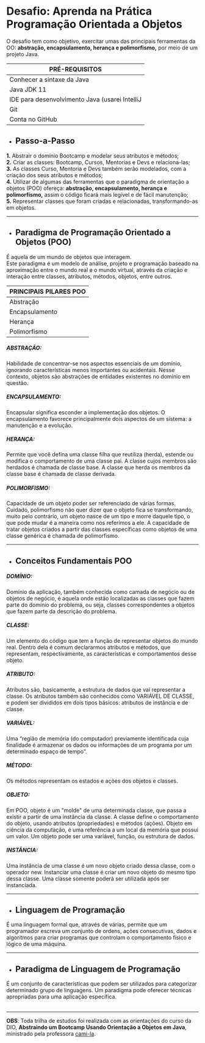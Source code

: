 <h1> Desafio: Aprenda na Prática Programação Orientada a Objetos</h1>
O desafio tem como objetivo, exercitar umas das principais ferramentas da OO: <strong>abstração, encapsulamento, herança e polimorfismo,</strong> por meio de um projeto Java.

<p>

| **PRÉ-REQUISITOS** |
|--------------|
| Conhecer a sintaxe da Java | 
| Java JDK 11    |
| IDE para desenvolvimento Java (usarei IntelliJ |
| Git |
| Conta no GitHub |


* <h2> Passo-a-Passo</h2>

<p>
<strong>	1.</strong> Abstrair o domínio Bootcamp e modelar seus atributos e métodos; <br>
<strong>	2.</strong> Criar as classes: Bootcamp, Cursos, Mentorias e Devs e relaciona-las; <br>
<strong>	3.</strong> As classes Curso, Mentoria e Devs também serão modelados, com a criação dos seus atributos e métodos; <br> 
<strong>	4.</strong> Utilizar de algumas das ferramentas que o paradigma de orientação a objetos (POO) ofereça: <strong>abstração, encapsulamento, herança e polimorfismo,</strong> assim o código ficará mais legível e de fácil manutenção; <br>
<strong>	5.</strong> Representar classes que foram criadas e relacionadas, transformando-as em objetos.<br>
</p>

----

* <h2> Paradigma de Programação Orientado a Objetos (POO) </h2>

<p>
É aquela de um mundo de objetos que interagem.<br>
Este paradigma é um modelo de análise, projeto e programação baseado na aproximação entre o mundo real e o mundo virtual, através da criação e interação entre classes, atributos, métodos, objetos, entre outros.<br>

|**PRINCIPAIS PILARES POO** |
|--------------|
| Abstração | 
| Encapsulamento    |
| Herança |
| Polimorfismo |

</p>



<h5> ABSTRAÇÃO:</h5>

<p>
Habilidade de concentrar-se nos aspectos essenciais de um domínio, ignorando características menos importantes ou acidentais. Nesse contexto, objetos são abstrações de entidades existentes no domínio em questão.</p>

<h5> ENCAPSULAMENTO:</h5>

<p> Encapsular significa esconder a implementação dos objetos. O encapsulamento favorece principalmente dois aspectos de um sistema: a manutenção e a evolução.</p>

<h5> HERANÇA:</h5>

<p>Permite que você defina uma classe filha que reutiliza (herda), estende ou modifica o comportamento de uma classe pai. A classe cujos membros são herdados é chamada de classe base. A classe que herda os membros da classe base é chamada de classe derivada.</p>

<h5> POLIMORFISMO:</h5>

Capacidade de um objeto poder ser referenciado de várias formas. Cuidado, polimorfismo não quer dizer que o objeto fica se transformando, muito pelo contrário, um objeto nasce de um tipo e morre daquele tipo, o que pode mudar é a maneira como nos referimos a ele. A capacidade de tratar objetos criados a partir das classes específicas como objetos de uma classe genérica é chamada de polimorfismo.


</p>

----

* <h2> Conceitos Fundamentais POO </h2>

<h5> DOMÍNIO:</h5>

Domínio da aplicação, também conhecida como camada de negócio ou de objetos de negócio, é aquela onde estão localizadas as classes que fazem parte do domínio do problema, ou seja, classes correspondentes a objetos que fazem parte da descrição do problema.

<h5> CLASSE: </h5> 
Um elemento do código que tem a função de representar objetos do mundo real. Dentro dela é comum declararmos atributos e métodos, que representam, respectivamente, as características e comportamentos desse objeto.

<h5> ATRIBUTO: </h5>
Atributos são, basicamente, a estrutura de dados que vai representar a classe. Os atributos também são conhecidos como VARIÁVEL DE CLASSE, e podem ser divididos em dois tipos básicos: atributos de instância e de classe. 

<h5> VARIÁVEL: </h5>
Uma “região de memória (do computador) previamente identificada cuja finalidade é armazenar os dados ou informações de um programa por um determinado espaço de tempo”.

<h5> MÉTODO: </h5>
Os métodos representam os estados e ações dos objetos e classes.

<h5> OBJETO: </h5>
Em POO, objeto é um "molde" de uma determinada classe, que passa a existir a partir de uma instância da classe. A classe define o comportamento do objeto, usando atributos (propriedades) e métodos (ações).
Objeto em ciência da computação, é uma referência a um local da memória que possui um valor. Um objeto pode ser uma variável, função, ou estrutura de dados. 

<h5> INSTÂNCIA: </h5>
Uma instância de uma classe é um novo objeto criado dessa classe, com o operador new. Instanciar uma classe é criar um novo objeto do mesmo tipo dessa classe. Uma classe somente poderá ser utilizada após ser instanciada.

</p>
    
------------
* <h2>  Linguagem de Programação </h2>

É uma linguagem formal que, através de várias, permite que um programador escreva um conjunto de ordens, ações consecutivas, dados e algoritmos para criar programas que controlam o comportamento físico e lógico de uma máquina.<br>

-------------
* <h2>  Paradigma de Linguagem de Programação </h2> 

É um conjunto de características que podem ser utilizados para categorizar determinado grupo de linguagens. Um paradigma pode oferecer técnicas apropriadas para uma aplicação específica.<br>
<br>

-----------

**OBS**: Toda trilha de estudos foi realizada com as orientações do curso da DIO, **Abstraindo um Bootcamp Usando Orientação a Objetos em Java**, ministrado pela professora   [cami-la](https://www.linkedin.com/in/cami-la/ "cami-la").